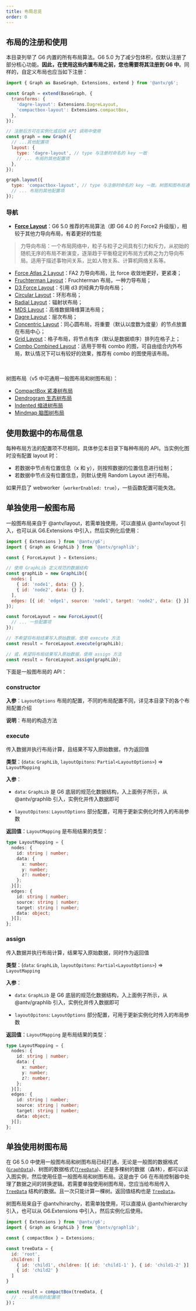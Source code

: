 ```yaml
---
title: 布局总览
order: 0
---
```


## 布局的注册和使用

本目录列举了 G6 内置的所有布局算法。G6 5.0 为了减少包体积，仅默认注册了部分核心功能。**因此，在使用这些内置布局之前，您也需要将其注册到 G6 中**。同样的，自定义布局也应当如下注册：

```javascript
import { Graph as BaseGraph, Extensions, extend } from '@antv/g6';

const Graph = extend(BaseGraph, {
  transforms: {
    'dagre-layout': Extensions.DagreLayout,
    'compactbox-layout': Extensions.compactBox,
  },
});

// 注册后方可在实例化或后续 API 调用中使用
const graph = new Graph({
  // ...其他配置项
  layout: {
    type: 'dagre-layout', // type 与注册时命名的 key 一致
    // ... 布局的其他配置项
  },
});

graph.layout({
  type: 'compactbox-layout', // type 与注册时命名的 key 一致。树图和图布局通用
  // ... 布局的其他配置项
});
```

### 导航

- **[Force Layout](./ForceLayoutOptions.zh.md)**：G6 5.0 推荐的布局算法（即 G6 4.0 的 Force2 升级版），相较于其他力导向布局，有着更好的性能

> 力导向布局：一个布局网络中，粒子与粒子之间具有引力和斥力，从初始的随机无序的布局不断演变，逐渐趋于平衡稳定的布局方式称之为力导向布局。适用于描述事物间关系，比如人物关系、计算机网络关系等。

- [Force Atlas 2 Layout](./ForceAtlas2LayoutOptions.zh.md)：FA2 力导向布局，比 force 收敛地更好，更紧凑；
- [Fruchterman Layout](./FruchtermanLayoutOptions.zh.md)：Fruchterman 布局，一种力导布局；
- [D3 Force Layout](./D3ForceLayoutOptions.zh.md)：引用 d3 的经典力导向布局；
- [Circular Layout](./CircularLayoutOptions.zh.md)：环形布局；
- [Radial Layout](./RadialLayoutOptions.zh.md)：辐射状布局；
- [MDS Layout](./MDSLayoutOptions.zh.md)：高维数据降维算法布局；
- [Dagre Layout](./DagreLayoutOptions.zh.md)：层次布局；
- [Concentric Layout](./ConcentricLayoutOptions.zh.md)：同心圆布局，将重要（默认以度数为度量）的节点放置在布局中心；
- [Grid Layout](./GridLayoutOptions.zh.md)：格子布局，将节点有序（默认是数据顺序）排列在格子上；
- [Combo Combined Layout](./ComboCombinedLayoutOptions.zh.md)：适用于带有 combo 的图，可自由组合内外布局，默认情况下可以有较好的效果，推荐有 combo 的图使用该布局。

<br />
<br />
树图布局（v5 中可通用一般图布局和树图布局）：

- [CompactBox 紧凑树布局](./CompactBoxLayoutOptions.zh.md)
- [Dendrogram 生态树布局](./DendrogramLayoutOptions.zh.md)
- [Indented 缩进树布局](./IndentedLayoutOptions.zh.md)
- [Mindmap 脑图树布局](./MindmapLayoutOptions.zh.md)

## 使用数据中的布局信息

每种布局方法的配置项不尽相同，具体参见本目录下每种布局的 API。当实例化图时没有配置 layout 时：

- 若数据中节点有位置信息（x 和 y），则按照数据的位置信息进行绘制；
- 若数据中节点没有位置信息，则默认使用 Random Layout 进行布局。

如果开启了 webworker（`workerEnabled: true`），一些函数配置可能失效。

## 单独使用一般图布局

一般图布局来自于 @antv/layout，若需单独使用，可以直接从 @antv/layout 引入，也可以从 G6.Extensions 中引入，然后实例化后使用：

```javascript
import { Extensions } from '@antv/g6';
import { Graph as GraphLib } from '@antv/graphlib';

const { ForceLayout } = Extensions;

// 使用 GraphLib 定义规范的数据结构
const graphLib = new GraphLib({
  nodes: [
    { id: 'node1', data: {} },
    { id: 'node2', data: {} },
  ],
  edges: [{ id: 'edge1', source: 'node1', target: 'node2', data: {} }],
});

const forceLayout = new ForceLayout({
  // ... 一些配置项
});

// 不希望将布局结果写入原始数据，使用 execute 方法
const result = forceLayout.execute(graphLib);

// 或，希望将布局结果写入原始数据，使用 assign 方法
const result = forceLayout.assign(graphLib);
```

下面是一般图布局的 API：

### constructor

**入参**：`LayoutOptions` 布局的配置，不同的布局配置不同，详见本目录下的各个布局配置介绍

**说明**：布局的构造方法

### execute

传入数据并执行布局计算，且结果不写入原始数据，作为返回值

**类型**：(`data`: `GraphLib`, `layoutOpitons`: `Partial<LayoutOptions>`) => `LayoutMapping`

**入参**：

- `data`: `GraphLib` 是 G6 底层的规范化数据结构，入上面例子所示，从 @antv/graphlib 引入，实例化并传入数据即可

- `layoutOpitons`: `LayoutOptions` 部分配置，可用于更新实例化时传入的布局参数

**返回值**：`LayoutMapping` 是布局结果的类型：

```typescript
type LayoutMapping = {
  nodes: {
    id: string | number;
    data: {
      x: number;
      y: number;
      z?: number;
    };
  }[];
  edges: {
    id: string | number;
    source: string | number;
    target: string | number;
    data: object;
  }[];
};
```

### assign

传入数据并执行布局计算，结果写入原始数据，同时作为返回值

**类型**：(`data`: `GraphLib`, `layoutOpitons`: `Partial<LayoutOptions>`) => `LayoutMapping`

**入参**：

- `data`: `GraphLib` 是 G6 底层的规范化数据结构，入上面例子所示，从 @antv/graphlib 引入，实例化并传入数据即可

- `layoutOpitons`: `LayoutOptions` 部分配置，可用于更新实例化时传入的布局参数

**返回值**：`LayoutMapping` 是布局结果的类型：

```typescript
type LayoutMapping = {
  nodes: {
    id: string | number;
    data: {
      x: number;
      y: number;
      z?: number;
    };
  }[];
  edges: {
    id: string | number;
    source: string | number;
    target: string | number;
    data: object;
  }[];
};
```

## 单独使用树图布局

在 G6 5.0 中使用一般图布局和树图布局已经打通，无论是一般图的数据格式([`GraphData`](../data/GraphData.zh.md))、树图的数据格式([`TreeData`](../data/TreeData.zh.md))、还是多棵树的数据（森林），都可以读入图实例，然后使用任意一般图布局和树图布局。这是由于 G6 在布局控制器中处理了数据之间的转换逻辑。若需要单独使用树图布局，您应当给布局传入 [`TreeData`](../data/TreeData.zh.md) 结构的数据。且一次只能计算一棵树。返回值结构也是 [`TreeData`](../data/TreeData.zh.md)。

树图布局来自于 @antv/hirarchy，若需单独使用，可以直接从 @antv/hierarchy 引入，也可以从 G6.Extensions 中引入，然后实例化后使用。

```javascript
import { Extensions } from '@antv/g6';
import { Graph as GraphLib } from '@antv/graphlib';

const { compactBox } = Extensions;

const treeData = {
  id: 'root',
  children: [
    { id: 'child1', children: [{ id: 'child1-1' }, { id: 'child1-2' }] },
    { id: 'child2' }
  ]
}

const result = compactBox(treeData, {
  // ... 该布局的配置项
})；

```
